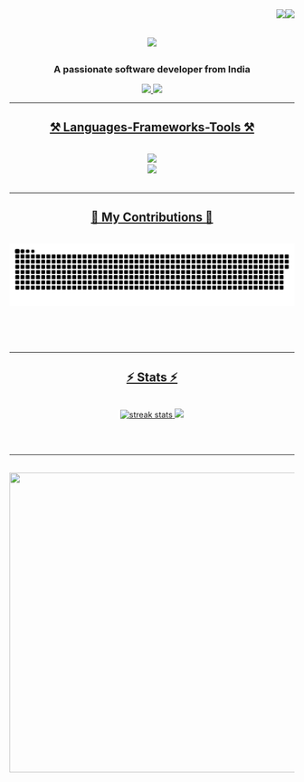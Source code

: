<img align="right" src="https://wakatime.com/badge/user/018e92de-fd36-49db-920c-68aa5cee604c/project/018e932a-3a73-4302-b5ed-3f5873c54ae6.svg" />
<img align="right" src="https://visitor-badge.laobi.icu/badge?page_id=Sangam5756.sangammundhe" />

<h1 align="center">
    <img src="https://readme-typing-svg.herokuapp.com/?font=Righteous&size=35&center=true&vCenter=true&width=500&height=70&duration=4000&lines=Hi+There!+👋;+I'm+Sangam+Mundhe!;" />
</h1>

<h3 align="center">A passionate software developer from India</h3>

<div align="center"> 
  <a href="mailto:sangammunde3@gmail.com">
    <img src="https://img.shields.io/badge/Gmail-333333?style=for-the-badge&logo=gmail&logoColor=red" />
  </a>
  <a href="https://www.linkedin.com/in/sangammundhe" target="_blank">
    <img src="https://img.shields.io/badge/LinkedIn-0077B5?style=for-the-badge&logo=linkedin&logoColor=white" target="_blank" />
 
</div>

<hr/>

<h2 align="center">⚒️ Languages-Frameworks-Tools ⚒️</h2>
<br/>
<div align="center">
    <img src="https://skillicons.dev/icons?i=bootstrap,html,css,vscode,github,git" />
    <br>
    <img src="https://skillicons.dev/icons?i=nodejs,python,javascript,express,mongodb,c,java,mysql" /><br>
</div>

<br/>
<hr/>

<div align="center">
  <h2>🐍 My Contributions 🐍</h2>
  <br>
  <img alt="snake eating my contributions" src="https://raw.githubusercontent.com/sangam5756/sangammundhe/output/github-contribution-grid-snake.svg" />
  
  <br/><br/><br/>
</div>

<hr/>


<h2 align="center">⚡ Stats ⚡</h2>
<br>
<div align=center>
  <img width=390 src="https://streak-stats.demolab.com?user=Sangam5756&theme=dark&date_format=j%20M%5B%20Y%5D" alt="streak stats"/>
<!--   https://leetcode.com/sangammunde3/ -->
  <img width=390 src="https://leetcode.card.workers.dev/sangammunde3?theme=dark&font=baloo&extension=null&theme=dark"/>

</div>

<br/><br/>

<hr/>

<br/>

<div align=center>

<img  width=600 height=530 src="https://wakatime.com/share/@sangammundhe/f3bc9fbf-8b5c-45fe-9472-feb31f99f0d2.svg"/>
</div>



